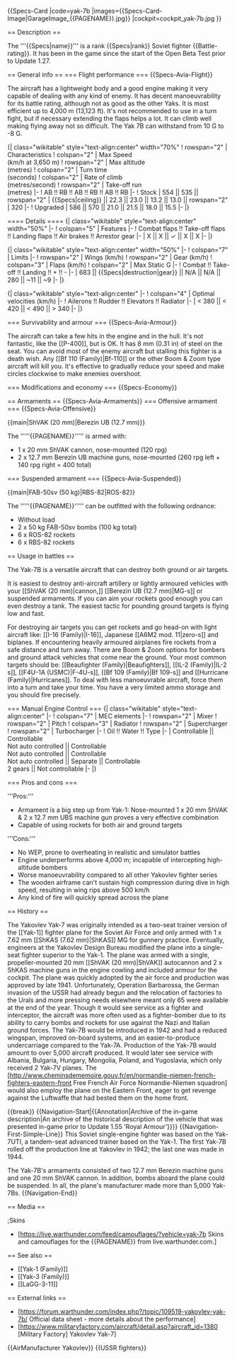 {{Specs-Card
|code=yak-7b
|images={{Specs-Card-Image|GarageImage_{{PAGENAME}}.jpg}}
|cockpit=cockpit_yak-7b.jpg
}}

== Description ==
<!-- ''In the description, the first part should be about the history of and the creation and combat usage of the aircraft, as well as its key features. In the second part, tell the reader about the aircraft in the game. Insert a screenshot of the vehicle, so that if the novice player does not remember the vehicle by name, he will immediately understand what kind of vehicle the article is talking about.'' -->
The '''{{Specs|name}}''' is a rank {{Specs|rank}} Soviet fighter {{Battle-rating}}. It has been in the game since the start of the Open Beta Test prior to Update 1.27.

== General info ==
=== Flight performance ===
{{Specs-Avia-Flight}}
<!-- ''Describe how the aircraft behaves in the air. Speed, manoeuvrability, acceleration and allowable loads - these are the most important characteristics of the vehicle.'' -->
The aircraft has a lightweight body and a good engine making it very capable of dealing with any kind of enemy. It has decent manoeuvrability for its battle rating, although not as good as the other Yaks. It is most efficient up to 4,000 m (13,123 ft). It's not recommended to use in a turn fight, but if necessary extending the flaps helps a lot. It can climb well making flying away not so difficult. The Yak 7B can withstand from 10 G to -8 G.

{| class="wikitable" style="text-align:center" width="70%"
! rowspan="2" | Characteristics
! colspan="2" | Max Speed<br>(km/h at 3,650 m)
! rowspan="2" | Max altitude<br>(metres)
! colspan="2" | Turn time<br>(seconds)
! colspan="2" | Rate of climb<br>(metres/second)
! rowspan="2" | Take-off run<br>(metres)
|-
! AB !! RB !! AB !! RB !! AB !! RB
|-
! Stock
| 554 || 535 || rowspan="2" | {{Specs|ceiling}} || 22.3 || 23.0 || 13.2 || 13.0 || rowspan="2" | 320
|-
! Upgraded
| 586 || 570 || 21.0 || 21.5 || 18.0 || 15.5
|-
|}

==== Details ====
{| class="wikitable" style="text-align:center" width="50%"
|-
! colspan="5" | Features
|-
! Combat flaps !! Take-off flaps !! Landing flaps !! Air brakes !! Arrestor gear
|-
| X || X || ✓ || X || X     <!-- ✓ -->
|-
|}

{| class="wikitable" style="text-align:center" width="50%"
|-
! colspan="7" | Limits
|-
! rowspan="2" | Wings (km/h)
! rowspan="2" | Gear (km/h)
! colspan="3" | Flaps (km/h)
! colspan="2" | Max Static G
|-
! Combat !! Take-off !! Landing !! + !! -
|-
| 683 <!-- {{Specs|destruction|body}} --> || {{Specs|destruction|gear}} || N/A || N/A || 280 || ~11 || ~9
|-
|}

{| class="wikitable" style="text-align:center"
|-
! colspan="4" | Optimal velocities (km/h)
|-
! Ailerons !! Rudder !! Elevators !! Radiator
|-
| < 380 || < 420 || < 490 || > 340
|-
|}

=== Survivability and armour ===
{{Specs-Avia-Armour}}
<!-- ''Examine the survivability of the aircraft. Note how vulnerable the structure is and how secure the pilot is, whether the fuel tanks are armoured, etc. Describe the armour, if there is any, and also mention the vulnerability of other critical aircraft systems.'' -->

The aircraft can take a few hits in the engine and in the hull. It's not fantastic, like the [[P-400]], but is OK. It has 8 mm (0.31 in) of steel on the seat. You can avoid most of the enemy aircraft but stalling this fighter is a death wish. Any [[Bf 110 (Family)|Bf-110]] or the other Boom & Zoom type aircraft will kill you. It's effective to gradually reduce your speed and make circles clockwise to make enemies overshoot.

=== Modifications and economy ===
{{Specs-Economy}}

== Armaments ==
{{Specs-Avia-Armaments}}
=== Offensive armament ===
{{Specs-Avia-Offensive}}
<!-- ''Describe the offensive armament of the aircraft, if any. Describe how effective the cannons and machine guns are in a battle, and also what belts or drums are better to use. If there is no offensive weaponry, delete this subsection.'' -->
{{main|ShVAK (20 mm)|Berezin UB (12.7 mm)}}

The '''''{{PAGENAME}}''''' is armed with:

* 1 x 20 mm ShVAK cannon, nose-mounted (120 rpg)
* 2 x 12.7 mm Berezin UB machine guns, nose-mounted (260 rpg left + 140 rpg right = 400 total)

=== Suspended armament ===
{{Specs-Avia-Suspended}}
<!-- ''Describe the aircraft's suspended armament: additional cannons under the wings, bombs, rockets and torpedoes. This section is especially important for bombers and attackers. If there is no suspended weaponry remove this subsection.'' -->
{{main|FAB-50sv (50 kg)|RBS-82|ROS-82}}

The '''''{{PAGENAME}}''''' can be outfitted with the following ordnance:

* Without load
* 2 x 50 kg FAB-50sv bombs (100 kg total)
* 6 x ROS-82 rockets
* 6 x RBS-82 rockets

== Usage in battles ==
<!-- ''Describe the tactics of playing in the aircraft, the features of using aircraft in a team and advice on tactics. Refrain from creating a "guide" - do not impose a single point of view, but instead, give the reader food for thought. Examine the most dangerous enemies and give recommendations on fighting them. If necessary, note the specifics of the game in different modes (AB, RB, SB).'' -->

The Yak-7B is a versatile aircraft that can destroy both ground or air targets.

It is easiest to destroy anti-aircraft artillery or lightly armoured vehicles with your [[ShVAK (20 mm)|cannon,]] [[Berezin UB (12.7 mm)|MG-s]] or suspended armaments. If you can aim your rockets good enough you can even destroy a tank. The easiest tactic for pounding ground targets is flying low and fast.

For destroying air targets you can get rockets and go head-on with light aircraft like: [[I-16 (Family)|I-16]], Japanese [[A6M2 mod. 11|zero-s]] and biplanes. If encountering heavily armoured airplanes fire rockets from a safe distance and turn away. There are Boom & Zoom options for bombers and ground attack vehicles that come near the ground. Your most common targets should be: [[Beaufighter (Family)|Beaufighters]], [[IL-2 (Family)|IL-2 s]], [[F4U-1A (USMC)|F-4U-s]], [[Bf 109 (Family)|Bf 109-s]] and [[Hurricane (Family)|Hurricanes]]. To deal with less manoeuvrable aircraft,  force them into a turn and take your time. You have a very limited ammo storage and you should fire precisely.

=== Manual Engine Control ===
{| class="wikitable" style="text-align:center"
|-
! colspan="7" | MEC elements
|-
! rowspan="2" | Mixer
! rowspan="2" | Pitch
! colspan="3" | Radiator
! rowspan="2" | Supercharger
! rowspan="2" | Turbocharger
|-
! Oil !! Water !! Type
|-
| Controllable || Controllable<br>Not auto controlled || Controllable<br>Not auto controlled || Controllable<br>Not auto controlled || Separate || Controllable<br>2 gears || Not controllable
|-
|}

=== Pros and cons ===
<!-- ''Summarise and briefly evaluate the vehicle in terms of its characteristics and combat effectiveness. Mark its pros and cons in the bulleted list. Try not to use more than 6 points for each of the characteristics. Avoid using categorical definitions such as "bad", "good" and the like - use substitutions with softer forms such as "inadequate" and "effective".'' -->

'''Pros:'''

* Armament is a big step up from Yak-1: Nose-mounted 1 x 20 mm ShVAK & 2 x 12.7 mm UBS machine gun proves a very effective combination
* Capable of using rockets for both air and ground targets

'''Cons:'''

* No WEP, prone to overheating in realistic and simulator battles
* Engine underperforms above 4,000 m; incapable of intercepting high-altitude bombers
* Worse manoeuvrability compared to all other Yakovlev fighter series
* The wooden airframe can't sustain high compression during dive in high speed, resulting in wing rips above 500 km/h
* Any kind of fire will quickly spread across the plane

== History ==
<!-- ''Describe the history of the creation and combat usage of the aircraft in more detail than in the introduction. If the historical reference turns out to be too long, take it to a separate article, taking a link to the article about the vehicle and adding a block "/History" (example: <nowiki>https://wiki.warthunder.com/(Vehicle-name)/History</nowiki>) and add a link to it here using the <code>main</code> template. Be sure to reference text and sources by using <code><nowiki><ref></ref></nowiki></code>, as well as adding them at the end of the article with <code><nowiki><references /></nowiki></code>. This section may also include the vehicle's dev blog entry (if applicable) and the in-game encyclopedia description (under <code><nowiki>=== In-game description ===</nowiki></code>, also if applicable).'' -->
The Yakovlev Yak-7 was originally intended as a two-seat trainer version of the [[Yak-1]] fighter plane for the Soviet Air Force and only armed with 1 x 7.62 mm [[ShKAS (7.62 mm)|ShKAS]] MG for gunnery practice. Eventually, engineers at the Yakovlev Design Bureau modified the plane into a single-seat fighter superior to the Yak-1. The plane was armed with a single, propeller-mounted 20 mm [[ShVAK (20 mm)|ShVAK]] autocannon and 2 x ShKAS machine guns in the engine cowling and included armour for the cockpit. The plane was quickly adopted by the air force and production was approved by late 1941. Unfortunately, Operation Barbarossa, the German invasion of the USSR had already begun and the relocation of factories to the Urals and more pressing needs elsewhere meant only 65 were available at the end of the year. Though it would see service as a fighter and interceptor, the aircraft was more often used as a fighter-bomber due to its ability to carry bombs and rockets for use against the Nazi and Italian ground forces. The Yak-7B would be introduced in 1942 and had a reduced wingspan, improved on-board systems, and an easier-to-produce undercarriage compared to the Yak-7A. Production of the Yak-7B would amount to over 5,000 aircraft produced. It would later see service with Albania, Bulgaria, Hungary, Mongolia, Poland, and Yugoslavia, which only received 2 Yak-7V planes. The [http://www.cheminsdememoire.gouv.fr/en/normandie-niemen-french-fighters-eastern-front Free French Air Force Normandie-Niemen squadron] would also employ the plane on the Eastern Front, eager to get revenge against the Luftwaffe that had bested them on the home front.

{{break}}
{{Navigation-Start|{{Annotation|Archive of the in-game description|An archive of the historical description of the vehicle that was presented in-game prior to Update 1.55 'Royal Armour'}}}}
{{Navigation-First-Simple-Line}}
This Soviet single-engine fighter was based on the Yak-7UTI, a tandem-seat advanced trainer based on the Yak-1. The first Yak-7B rolled off the production line at Yakovlev in 1942; the last one was made in 1944.

The Yak-7B's armaments consisted of two 12.7 mm Berezin machine guns and one 20 mm ShVAK cannon. In addition, bombs aboard the plane could be suspended. In all, the plane's manufacturer made more than 5,000 Yak-7Bs.
{{Navigation-End}}

== Media ==
<!-- ''Excellent additions to the article would be video guides, screenshots from the game, and photos.'' -->

;Skins

* [https://live.warthunder.com/feed/camouflages/?vehicle=yak-7b Skins and camouflages for the {{PAGENAME}} from live.warthunder.com.]

== See also ==
<!-- ''Links to the articles on the War Thunder Wiki that you think will be useful for the reader, for example:''
* ''reference to the series of the aircraft;''
* ''links to approximate analogues of other nations and research trees.'' -->

* [[Yak-1 (Family)]]
* [[Yak-3 (Family)]]
* [[LaGG-3-11]]

== External links ==
<!-- ''Paste links to sources and external resources, such as:''
* ''topic on the official game forum;''
* ''other literature.'' -->

* [https://forum.warthunder.com/index.php?/topic/109519-yakovlev-yak-7b/ Official data sheet - more details about the performance]
* [https://www.militaryfactory.com/aircraft/detail.asp?aircraft_id=1380 <nowiki>[Military Factory]</nowiki> Yakovlev Yak-7]

{{AirManufacturer Yakovlev}}
{{USSR fighters}}